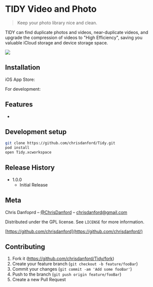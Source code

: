 

# TIDY Video and Photo
> Keep your photo library nice and clean.

TIDY can find duplicate photos and videos, near-duplicate videos, and upgrade the compression of videos to "High Efficiency", saving you valuable iCloud storage and device storage space.

![](header.png)

## Installation

iOS App Store: 

For development:

## Features

- 
## Development setup

```sh
git clone https://github.com/chrisdanford/Tidy.git
pod install
open Tidy.xcworkspace
```

## Release History

* 1.0.0
    * Initial Release

## Meta

Chris Danfoprd – [@ChrisDanford](https://twitter.com/chrisdanford) – chrisdanford@gmail.com

Distributed under the GPL license. See ``LICENSE`` for more information.

[https://github.com/chrisdanford](https://github.com/chrisdanford/)

## Contributing

1. Fork it (<https://github.com/chrisdanford/Tidy/fork>)
2. Create your feature branch (`git checkout -b feature/fooBar`)
3. Commit your changes (`git commit -am 'Add some fooBar'`)
4. Push to the branch (`git push origin feature/fooBar`)
5. Create a new Pull Request
